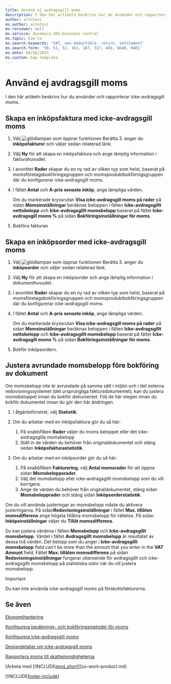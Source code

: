 ```yaml
---
title: Använd ej avdragsgill moms
description: I den här artikeln beskrivs hur du använder och rapporterar icke-avdragsgill moms.
author: altotovi
ms.author: altotovi
ms.reviewer: null
ms.service: dynamics-365-business-central
ms.topic: how-to
ms.search.keywords: 'VAT, non-deductible, return, settlement'
ms.search.form: '50, 51, 52, 161, 187, 317, 403, 6640, 9401'
ms.date: 04/26/2023
ms.custom: bap-template
---
```


# Använd ej avdragsgill moms

I den här artikeln beskrivs hur du använder och rapporterar icke-avdragsgill moms.

## Skapa en inköpsfaktura med icke-avdragsgill moms

1. Välj ![glödlampan som öppnar funktionen Berätta 3.](media/ui-search/search_small.png "Berätta vad du vill göra") anger du **inköpsfakturor** och väljer sedan relaterad länk.
2. Välj **Ny** för att skapa en inköpsfaktura och ange lämplig information i fakturahuvudet.
3. I avsnittet **Rader** skapar du en ny rad av vilken typ som helst, baserat på momsföretagsbokföringsgruppen och momsproduktbokföringsgruppen där du konfigurerar icke-avdragsgill moms.
4. I fältet **Antal** och **A-pris senaste inköp**, ange lämpliga värden.

    Om du markerade kryssrutan **Visa icke-avdragsgill moms på rader** på sidan **Momsinställningar** beräknas beloppen i fälten **Icke-avdragsgillt nettobelopp** och **Icke-avdragsgillt momsbelopp** baserat på fältet **Icke-avdragsgill moms %** på sidan **Bokföringsinställningar för moms**.

5. Bokföra fakturan

## Skapa en inköpsorder med icke-avdragsgill moms

1. Välj ![glödlampan som öppnar funktionen Berätta 3.](media/ui-search/search_small.png "Berätta vad du vill göra") anger du **inköpsorder** och väljer sedan relaterad länk.
2. Välj **Ny** för att skapa en inköpsorder och ange lämplig information i dokumenthuvudet.
3. I avsnittet **Rader** skapar du en ny rad av vilken typ som helst, baserat på momsföretagsbokföringsgruppen och momsproduktbokföringsgruppen där du konfigurerar icke-avdragsgill moms.
4. I fältet **Antal** och **A-pris senaste inköp**, ange lämpliga värden.

    Om du markerade kryssrutan **Visa icke-avdragsgill moms på rader** på sidan **Momsinställningar** beräknas beloppen i fälten **Icke-avdragsgillt nettobelopp** och **Icke-avdragsgillt momsbelopp** baserat på fältet **Icke-avdragsgill moms %** på sidan **Bokföringsinställningar för moms**.

5. Bokför inköpsordern.

## Justera avrundade momsbelopp före bokföring av dokument

Om momsbelopp inte är avrundade på samma sätt i miljön och i det externa redovisningssystemet (det ursprungliga fakturadokumentet), kan du justera momsbeloppet innan du bokför dokumentet. Följ de här stegen innan du bokför dokumentet innan du gör den här ändringen.

1. I åtgärdsfönstret, välj **Statistik**.
2. Om du arbetar med en inköpsfaktura gör du så här:

    1. På snabbfliken **Rader** väljer du moms beloppet eller det icke-avdragsgilla momsbelopp
    2. Ställ in de värden du behöver från originaldokumentet och stäng sedan **Inköpsfakturastatistik**.

3.  Om du arbetar med en inköpsorder gör du så här:

    1. På snabbfliken **Fakturering**, välj **Antal momsrader** för att öppna sidan **Momsbeloppsrader**.
    2. Välj det momsbelopp eller icke-avdragsgillt momsbelopp som du vill korrigera.
    3. Ange de värden du behöver från originaldokumentet, stäng sidan **Momsbelopprader** och stäng sidan **Inköpsorderstatistik**.

Om du vill använda justeringar av momsbelopp måste du aktivera justeringarna. På sidan**Redovisningsinställningar** i fältet **Max. tillåten momsdifferens** ange högsta tillåtna momsbelopp för rättelse. På sidan **Inköpsinställningar** väljer du **Tillåt momsdifferens**.

Du kan justera värdena i fälten **Momsbelopp** och **Icke-avdragsgillt momsbelopp**. Värdet i fältet **Avdragsgillt momsbelopp** är resultatet av dessa två värden. Det belopp som du anger i **Icke-avdragsgillt momsbelopp** field can't be more than the amount that you enter in the **VAT Amount** field. Fältet **Max. tillåten momsdifferens** på sidan **Redovisningsinställningar** fungerar oberoende för avdragsgillt och icke-avdragsgillt momsbelopp på statistiska sidor när du vill justera momsbelopp.

> [!IMPORTANT]
> Du kan inte använda icke-avdragsgill moms på förskottsfakturorna.

## Se även

[Ekonomihantering](finance.md)

[Konfigurera beräknings- och bokföringsmetoder för moms](finance-setup-vat.md)  

[Konfigurera icke-avdragsgill moms](finance-setup-nondeductible-vat.md)

[Designdetaljer om icke-avdragsgill moms](design-details-nondeductible-vat.md)

[Rapportera moms till skattemyndigheterna](finance-how-report-vat.md)

[Arbeta med [!INCLUDE[prod_short](includes/prod_short.md)]](ui-work-product.md)

[!INCLUDE[footer-include](includes/footer-banner.md)]
